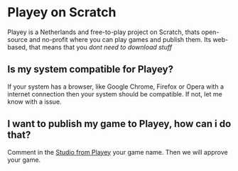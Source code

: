 # Playey on Scratch

Playey is a Netherlands and free-to-play project on Scratch, thats open-source and no-profit where you can play games and publish them. Its web-based, that means that you *dont need to download stuff*

## Is my system compatible for Playey?

If your system has a browser, like Google Chrome, Firefox or Opera with a internet connection then your system should be compatible. If not, let me know with a issue.

## I want to publish my game to Playey, how can i do that?

Comment in the [Studio from Playey](https://scratch.mit.edu/studios/32732320) your game name. Then we will approve your game.
